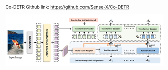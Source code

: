 
Co-DETR
Github link: https://github.com/Sense-X/Co-DETR

![Alt text](images/fig1_codetr_framework.png)
